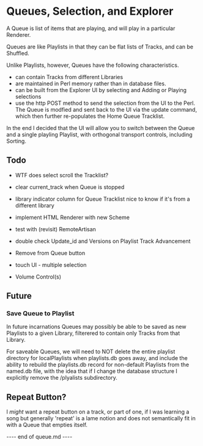 #  Queues, Selection, and Explorer

A Queue is list of items that are playing, and will play in a
particular Renderer.

Queues are like Playlists in that they can be flat lists of
Tracks, and can be Shuffled.

Unlike Playlists, however, Queues have the following characteristics.

- can contain Tracks from different Libraries
- are maintained in Perl memory rather than in database files.
- can be built from the Explorer UI by selecting and Adding or Playing selections
- use the http POST method to send the selection from the
  UI to the Perl.  The Queue is modfied and sent back to the
  UI via the update command, which then further re-populates
  the Home Queue Tracklist.

In the end I decided that the UI will allow you to switch between
the Queue and a single playling Playlist, with orthogonal transport
controls, including Sorting.


## Todo

- WTF does select scroll the Tracklist?

- clear current_track when Queue is stopped

- library indicator column for Queue Tracklist
  nice to know if it's from a different library

- implement HTML Renderer with new Scheme
- test with (revisit) RemoteArtisan
- double check Update_id and Versions on Playlist Track Advancement
- Remove from Queue button
- touch UI - multiple selection
- Volume Control(s)


## Future

### Save Queue to Playlist

In future incarnations Queues may possibly be able to be saved as
new Playlists to a given Library, filterered to contain only Tracks
from that Library.

For saveable Queues, we will need to NOT delete the entire playlist
directory for localPlaylists when playlists.db goes away, and include
the ability to rebuild the playlists.db record for non-default Playlists
from the named.db file, with the idea that if I change the database
structure I explicitly remove the /plyalists subdirectory.


## Repeat Button?

I *might* want a repeat button on a track, or part of one, if I was learning a song
but generally 'repeat' is a lame notion and does not semantically fit in with a
Queue that empties itself.




---- end of queue.md ----
